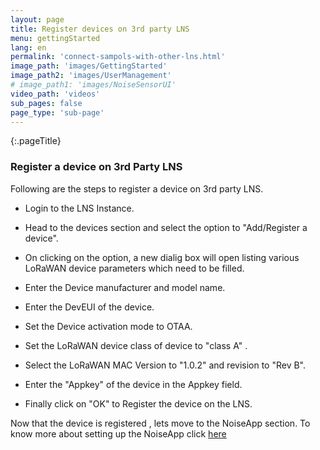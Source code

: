 ```yaml
---
layout: page
title: Register devices on 3rd party LNS
menu: gettingStarted
lang: en
permalink: 'connect-sampols-with-other-lns.html'
image_path: 'images/GettingStarted'
image_path2: 'images/UserManagement'
# image_path1: 'images/NoiseSensorUI'
video_path: 'videos'
sub_pages: false
page_type: 'sub-page'
---
```


{:.pageTitle}

### Register a device on 3rd Party LNS

Following are the steps to register a device on 3rd party LNS.

- Login to the LNS Instance.

- Head to the devices section and select the option to "Add/Register a device".

- On clicking on the option, a new dialig box will open listing various LoRaWAN device parameters which need to be filled.

- Enter the Device manufacturer and model name.

- Enter the DevEUI of the device.

- Set the Device activation mode to OTAA.

- Set the LoRaWAN device class of device to "class A" .

- Select the LoRaWAN MAC Version to "1.0.2" and revision to "Rev B".

- Enter the "Appkey" of the device in the Appkey field.

- Finally click on "OK" to Register the device on the LNS.

Now that the device is registered , lets move to the NoiseApp section.
To know more about setting up the NoiseApp click <a href="index.html#login-to-sampols-noiseapp">here</a>
